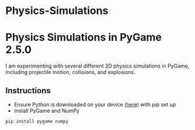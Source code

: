﻿# Physics-Simulations
# Physics Simulations in PyGame 2.5.0
I am experimenting with several different 2D physics simulations in PyGame, including projectile motion, collisions, and explosions.

## Instructions
- Ensure Python is downloaded on your device ([here](https://www.python.org/downloads/)) with pip set up
- Install PyGame and NumPy
```
pip install pygame numpy
```

